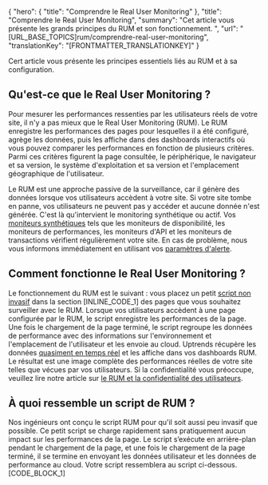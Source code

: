 {
  "hero": {
    "title": "Comprendre le Real User Monitoring"
  },
  "title": "Comprendre le Real User Monitoring",
  "summary": "Cet article vous présente les grands principes du RUM et son fonctionnement. ",
  "url": "[URL_BASE_TOPICS]rum/comprendre-real-user-monitoring",
  "translationKey": "[FRONTMATTER_TRANSLATIONKEY]"
}

Cert article vous présente les principes essentiels liés au RUM et à sa configuration.

## Qu'est-ce que le Real User Monitoring ?

Pour mesurer les performances ressenties par les utilisateurs réels de votre site, il n'y a pas mieux que le Real User Monitoring (RUM). Le RUM enregistre les performances des pages pour lesquelles il a été configuré, agrège les données, puis les affiche dans des dashboards interactifs où vous pouvez comparer les performances en fonction de plusieurs critères. Parmi ces critères figurent la page consultée, le périphérique, le navigateur et sa version, le système d'exploitation et sa version et l'emplacement géographique de l'utilisateur.

Le RUM est une approche passive de la surveillance, car il génère des données lorsque vos utilisateurs accèdent à votre site. Si votre site tombe en panne, vos utilisateurs ne peuvent pas y accéder et aucune donnée n'est générée. C'est là qu'intervient le monitoring synthétique ou actif. Vos [moniteurs synthétiques]([LINK_URL_1]) tels que les moniteurs de disponibilité, les moniteurs de performances, les moniteurs d'API et les moniteurs de transactions vérifient régulièrement votre site. En cas de problème, nous vous informons immédiatement en utilisant vos [paramètres d'alerte]([LINK_URL_2]).

## Comment fonctionne le Real User Monitoring ?

Le fonctionnement du RUM est le suivant : vous placez un petit [script non invasif]([LINK_URL_3]) dans la section [INLINE_CODE_1] des pages que vous souhaitez surveiller avec le RUM. Lorsque vos utilisateurs accèdent à une page configurée par le RUM, le script enregistre les performances de la page. Une fois le chargement de la page terminé, le script regroupe les données de performance avec des informations sur l'environnement et l'emplacement de l'utilisateur et les envoie au cloud. Uptrends récupère les données [quasiment en temps réel]([LINK_URL_4]) et les affiche dans vos dashboards RUM. Le résultat est une image complète des performances réelles de votre site telles que vécues par vos utilisateurs. Si la confidentialité vous préoccupe, veuillez lire notre article sur [le RUM et la confidentialité des utilisateurs]([LINK_URL_5]).

## À quoi ressemble un script de RUM ?

Nos ingénieurs ont conçu le script RUM pour qu'il soit aussi peu invasif que possible. Ce petit script se charge rapidement sans pratiquement aucun impact sur les performances de la page. Le script s’exécute en arrière-plan pendant le chargement de la page, et une fois le chargement de la page terminé, il se termine en envoyant les données utilisateur et les données de performance au cloud. Votre script ressemblera au script ci-dessous.
[CODE_BLOCK_1]
